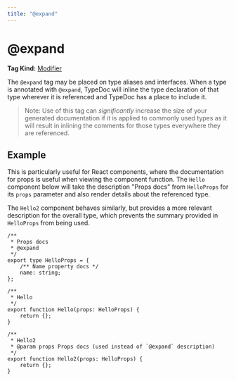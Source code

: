 ```yaml
---
title: "@expand"
---
```


# @expand

**Tag Kind:** [Modifier](../tags.md#Modifier-Tags)

The `@expand` tag may be placed on type aliases and interfaces. When a type is
annotated with `@expand`, TypeDoc will inline the type declaration of that type
wherever it is referenced and TypeDoc has a place to include it.

> Note: Use of this tag can _significantly_ increase the size of your generated
> documentation if it is applied to commonly used types as it will result in
> inlining the comments for those types everywhere they are referenced.

## Example

This is particularly useful for React components, where the documentation for
props is useful when viewing the component function. The `Hello` component below
will take the description "Props docs" from `HelloProps` for its `props`
parameter and also render details about the referenced type.

The `Hello2` component behaves similarly, but provides a more relevant
description for the overall type, which prevents the summary provided in
`HelloProps` from being used.

```tsx
/**
 * Props docs
 * @expand
 */
export type HelloProps = {
    /** Name property docs */
    name: string;
};

/**
 * Hello
 */
export function Hello(props: HelloProps) {
    return {};
}

/**
 * Hello2
 * @param props Props docs (used instead of `@expand` description)
 */
export function Hello2(props: HelloProps) {
    return {};
}
```
